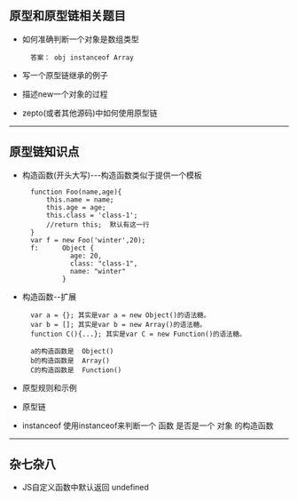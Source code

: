 ## 原型和原型链相关题目

- 如何准确判断一个对象是数组类型

        答案： obj instanceof Array
        
- 写一个原型链继承的例子
- 描述new一个对象的过程
- zepto(或者其他源码)中如何使用原型链

- - -
## 原型链知识点
- 构造函数(开头大写)---构造函数类似于提供一个模板

        function Foo(name,age){
            this.name = name;
            this.age = age;
            this.class = 'class-1';
            //return this;  默认有这一行
        }
        var f = new Foo('winter',20); 
        f:      Object {
                  age: 20,
                  class: "class-1",
                  name: "winter"
                }

- 构造函数--扩展

        var a = {}; 其实是var a = new Object()的语法糖。
        var b = []; 其实是var b = new Array()的语法糖。
        function C(){...}; 其实是var C = new Function()的语法糖。
        
        a的构造函数是  Object()
        b的构造函数是  Array()
        C的构造函数是  Function()
        
- 原型规则和示例


- 原型链


- instanceof
使用instanceof来判断一个 函数 是否是一个 对象 的构造函数

- - -
## 杂七杂八
- JS自定义函数中默认返回 undefined









